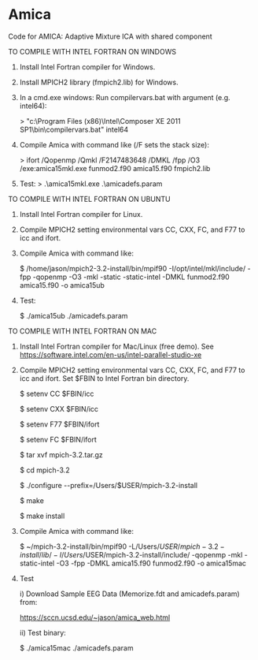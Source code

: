 # Amica
Code for AMICA: Adaptive Mixture ICA with shared component

TO COMPILE WITH INTEL FORTRAN ON WINDOWS

1. Install Intel Fortran compiler for Windows.
2. Install MPICH2 library (fmpich2.lib) for Windows.
3. In a cmd.exe windows: Run compilervars.bat with argument (e.g. intel64): 

   \> "c:\Program Files (x86)\Intel\Composer XE 2011 SP1\bin\compilervars.bat" intel64

4. Compile Amica with command like (/F sets the stack size):

   \> ifort   /Qopenmp /Qmkl  /F2147483648 /DMKL /fpp  /O3  /exe:amica15mkl.exe  funmod2.f90 amica15.f90 fmpich2.lib

5. Test:
   \> .\amica15mkl.exe .\amicadefs.param



TO COMPILE WITH INTEL FORTRAN ON UBUNTU

1. Install Intel Fortran compiler for Linux.
2. Compile MPICH2 setting environmental vars CC, CXX, FC, and F77 to icc and ifort.
3. Compile Amica with command like:

   $ /home/jason/mpich2-3.2-install/bin/mpif90 -I/opt/intel/mkl/include/ -fpp -qopenmp -O3 -mkl -static -static-intel -DMKL funmod2.f90 amica15.f90 -o amica15ub

4. Test:

   $ ./amica15ub ./amicadefs.param


TO COMPILE WITH INTEL FORTRAN ON MAC

1. Install Intel Fortran compiler for Mac/Linux (free demo).
   See https://software.intel.com/en-us/intel-parallel-studio-xe

2. Compile MPICH2 setting environmental vars CC, CXX, FC, and F77 to icc and ifort. Set $FBIN to Intel Fortran bin directory.

   $ setenv CC $FBIN/icc

   $ setenv CXX $FBIN/icc
   
   $ setenv F77 $FBIN/ifort
   
   $ setenv FC $FBIN/ifort
   
   $ tar xvf mpich-3.2.tar.gz
   
   $ cd mpich-3.2
   
   $ ./configure --prefix=/Users/$USER/mpich-3.2-install
   
   $ make
   
   $ make install

3. Compile Amica with command like:

   $ ~/mpich-3.2-install/bin/mpif90 -L/Users/$USER/mpich-3.2-install/lib/ -I/Users/$USER/mpich-3.2-install/include/
      -qopenmp -mkl -static-intel -O3 -fpp -DMKL amica15.f90 funmod2.f90 -o amica15mac
   
4. Test

   i) Download Sample EEG Data (Memorize.fdt and amicadefs.param) from:
   
      https://sccn.ucsd.edu/~jason/amica_web.html
      
   ii) Test binary:
   
      $ ./amica15mac ./amicadefs.param
